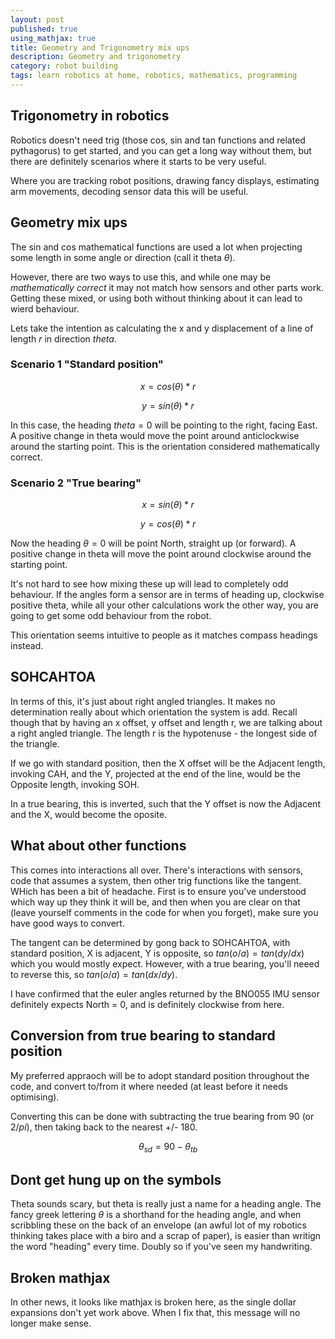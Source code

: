 ```yaml
---
layout: post
published: true
using_mathjax: true
title: Geometry and Trigonometry mix ups
description: Geometry and trigonometry
category: robot building
tags: learn robotics at home, robotics, mathematics, programming
---
```

## Trigonometry in robotics

Robotics doesn't need trig (those cos, sin and tan functions and related pythagorus) to get started, and you can get a long way without them, but there are definitely scenarios where it starts to be very useful.

Where you are tracking robot positions, drawing fancy displays, estimating arm movements, decoding sensor data this will be useful.

## Geometry mix ups

The sin and cos mathematical functions are used a lot when projecting some length in some angle or direction (call it theta $\theta$).

However, there are two ways to use this, and while one may be _mathematically correct_ it may not match how sensors and other parts work. Getting these mixed, or using both without thinking about it can lead to wierd behaviour.

Lets take the intention as calculating the x and y displacement of a line of length $r$ in direction $theta$.

### Scenario 1 "Standard position"

$$x = cos(\theta) * r$$

$$y = sin(\theta) * r$$

In this case, the heading $theta=0$ will be pointing to the right, facing East. A positive change in theta would move the point around anticlockwise around the starting point. This is the orientation considered mathematically correct.

### Scenario 2 "True bearing"

$$x = sin(\theta) * r$$

$$y = cos(\theta) * r$$

Now the heading $\theta=0$ will be point North, straight up (or forward). A positive change in theta will move the point around clockwise around the starting point.

It's not hard to see how mixing these up will lead to completely odd behaviour. If the angles form a sensor are in terms of heading up, clockwise positive theta, while all your other calculations work the other way, you are going to get some odd behaviour from the robot.

This orientation seems intuitive to people as it matches compass headings instead.

## SOHCAHTOA

In terms of this, it's just about right angled triangles. It makes no determination really about which orientation the system is add. Recall though that by having an x offset, y offset and length r, we are talking about a right angled triangle. The length r is the hypotenuse - the longest side of the triangle. 

If we go with standard position, then the X offset will be the Adjacent length, invoking CAH, and the Y, projected at the end of the line, would be the Opposite length, invoking SOH.

In a true bearing, this is inverted, such that the Y offset is now the Adjacent and the X, would become the oposite.

## What about other functions

This comes into interactions all over. There's interactions with sensors, code that assumes a system, then other trig functions like the tangent. WHich has been a bit of headache. First is to ensure you've understood which way up they think it will be, and then when you are clear on that (leave yourself comments in the code for when you forget), make sure you have good ways to convert.

The tangent can be determined by gong back to SOHCAHTOA, with standard position, X is adjacent, Y is opposite, so $tan(o/a) = tan(dy/dx)$ which you would mostly expect. However, with a true bearing, you'll neeed to reverse this, so $tan(o/a) = tan(dx/dy)$.

I have confirmed that the euler angles returned by the BNO055 IMU sensor definitely expects North = 0, and is definitely clockwise from here.

## Conversion from true bearing to standard position

My preferred appraoch will be to adopt standard position throughout the code, and convert to/from it where needed (at least before it needs optimising). 

Converting this can be done with subtracting the true bearing from 90 (or $2/pi$), then taking back to the nearest +/- 180.

$$\theta_{sd}=90-\theta_{tb}$$

## Dont get hung up on the symbols

Theta sounds scary, but theta is really just a name for a heading angle. The fancy greek lettering $\theta$ is a shorthand for the heading angle, and when scribbling these on the back of an envelope (an awful lot of my robotics thinking takes place with a biro and a scrap of paper), is easier than writign the word "heading" every time. Doubly so if you've seen my handwriting.

## Broken mathjax

In other news, it looks like mathjax is broken here, as the single dollar expansions don't yet work above. When I fix that, this message will no longer make sense.



